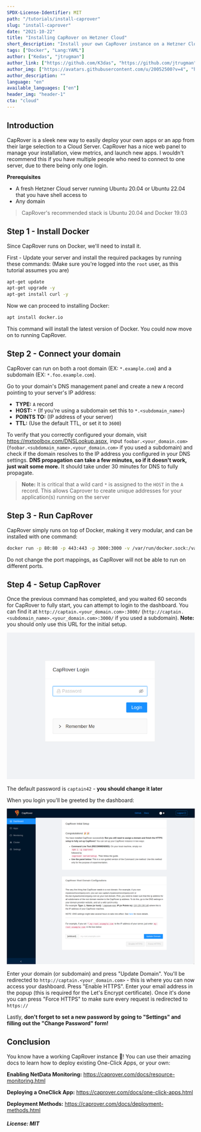 ```yaml
---
SPDX-License-Identifier: MIT
path: "/tutorials/install-caprover"
slug: "install-caprover"
date: "2021-10-22"
title: "Installing CapRover on Hetzner Cloud"
short_description: "Install your own CapRover instance on a Hetzner Cloud server to easily deploy various apps"
tags: ["Docker", "Lang:YAML"]
author: ["Kedas", "jtrugman"]
author_link: ["https://github.com/K3das", "https://github.com/jtrugman"]
author_img: ["https://avatars.githubusercontent.com/u/20052500?v=4", "https://avatars.githubusercontent.com/u/28926820?v=4"]
author_description: ""
language: "en"
available_languages: ["en"]
header_img: "header-1"
cta: "cloud"
---
```


## Introduction

CapRover is a sleek new way to easily deploy your own apps or an app from their large selection to a Cloud Server. CapRover has a nice web panel to manage your installation, view metrics, and launch new apps. I wouldn't recommend this if you have multiple people who need to connect to one server, due to there being only one login.

**Prerequisites**

- A fresh Hetzner Cloud server running Ubuntu 20.04 or Ubuntu 22.04 that you have shell access to
- Any domain

> CapRover's recommended stack is Ubuntu 20.04 and Docker 19.03

## Step 1 - Install Docker

Since CapRover runs on Docker, we'll need to install it.

First - Update your server and install the required packages by running these commands: (Make sure you're logged into the `root` user, as this tutorial assumes you are)

```bash
apt-get update
apt-get upgrade -y
apt-get install curl -y
```

Now we can proceed to installing Docker:

```bash
apt install docker.io
```

This command will install the latest version of Docker. You could now move on to running CapRover.

## Step 2 - Connect your domain

CapRover can run on both a root domain (EX: `*.example.com`) and a subdomain (EX: `*.foo.example.com`).

Go to your domain's DNS management panel and create a new `A` record pointing to your server's IP address:

- **TYPE:** `A` record
- **HOST:** `*` (If you're using a subdomain set this to `*.<subdomain_name>`)
- **POINTS TO:** (IP address of your server)
- **TTL:** (Use the default TTL, or set it to `3600`)

To verify that you correctly configured your domain, visit <https://mxtoolbox.com/DNSLookup.aspx>, input `foobar.<your_domain.com>` (`foobar.<subdomain_name>.<your_domain.com>` if you used a subdomain) and check if the domain resolves to the IP address you configured in your DNS settings. **DNS propagation can take a few minutes, so if it doesn't work, just wait some more.** It should take under 30 minutes for DNS to fully propagate.

> **Note:** It is critical that a wild card `*` is assigned to the `HOST` in the `A` record. This allows Caprover to create unique addresses for your application(s) running on the server

## Step 3 - Run CapRover

CapRover simply runs on top of Docker, making it very modular, and can be installed with one command:

```bash
docker run -p 80:80 -p 443:443 -p 3000:3000 -v /var/run/docker.sock:/var/run/docker.sock -v /captain:/captain caprover/caprover
```

Do not change the port mappings, as CapRover will not be able to run on different ports.

## Step 4 - Setup CapRover

Once the previous command has completed, and you waited 60 seconds for CapRover to fully start, you can attempt to login to the dashboard. You can find it at `http://captain.<your_domain.com>:3000/` (`http://captain.<subdomain_name>.<your_domain.com>:3000/` if you used a subdomain). **Note:** you should only use this URL for the initial setup.

![CapRover Login Screen](images/caprover_login_screen.png)

The default password is `captain42` - **you should change it later**

When you login you'll be greeted by the dashboard:

![CapRover Initial Dashboard](images/caprover_initial_dashboard.png)

Enter your domain (or subdomain) and press "Update Domain". You'll be redirected to `http://captain.<your_domain.com>` - this is where you can now access your dashboard. Press "Enable HTTPS". Enter your email address in the popup (this is required for the Let's Encrypt certificate). Once it's done you can press "Force HTTPS" to make sure every request is redirected to `https://`

Lastly, **don't forget to set a new password by going to "Settings" and filling out the "Change Password" form!**

## Conclusion

You know have a working CapRover instance 🎉! You can use their amazing docs to learn how to deploy existing One-Click Apps, or your own:

**Enabling NetData Monitoring:** <https://caprover.com/docs/resource-monitoring.html>

**Deploying a OneClick App:** <https://caprover.com/docs/one-click-apps.html>

**Deployment Methods:** <https://caprover.com/docs/deployment-methods.html>

##### License: MIT

<!--

Contributor's Certificate of Origin

By making a contribution to this project, I certify that:

(a) The contribution was created in whole or in part by me and I have
    the right to submit it under the license indicated in the file; or

(b) The contribution is based upon previous work that, to the best of my
    knowledge, is covered under an appropriate license and I have the
    right under that license to submit that work with modifications,
    whether created in whole or in part by me, under the same license
    (unless I am permitted to submit under a different license), as
    indicated in the file; or

(c) The contribution was provided directly to me by some other person
    who certified (a), (b) or (c) and I have not modified it.

(d) I understand and agree that this project and the contribution are
    public and that a record of the contribution (including all personal
    information I submit with it, including my sign-off) is maintained
    indefinitely and may be redistributed consistent with this project
    or the license(s) involved.

Signed-off-by: Michael Pigal <kedas@uncrftd.xyz>
Signed-off-by: Justin Trugman <jtrugman14@gmail.com>

-->
